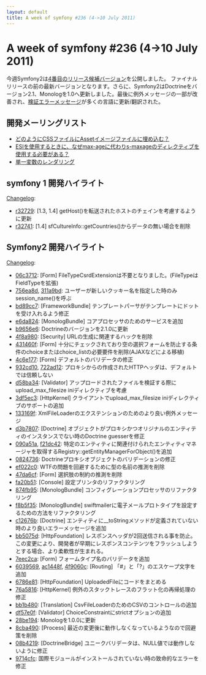 ```yaml
---
layout: default
title: A week of symfony #236 (4->10 July 2011)
---
```


A week of symfony #236 (4->10 July 2011)
========================================

今週Symfony2は[4番目のリリース候補バージョン](http://symfony.com/blog/symfony2-2-0-rc4-released)を公開しました。 ファイナルリリースの前の最新バージョンとなります。さらに、Symfony2はDoctrineをバージョン2.1、Monologを1.0へ更新しました。最後に例外メッセージの一部が改善され、[検証エラーメッセージ](http://twitter.com/#!/fabpot/status/90032233515196416)が多くの言語に更新/翻訳された。

 
開発メーリングリスト
------------------------

  * [どのようにCSSファイルにAssetイメージファイルに埋め込む？](https://groups.google.com/forum/#!topic/symfony-devs/5JOZCBrtW4w)
  * [ESIを使用するときに、なぜmax-ageに代わりs-maxageのディレクティブを使用する必要がある？](https://groups.google.com/forum/#!topic/symfony-devs/rP6IdpnM2Ck)
  * [単一変数のレンダリング](https://groups.google.com/forum/#!topic/symfony-devs/3Wr6yJ9K2Sk)

symfony 1 開発ハイライト
--------------------------------

[Changelog](http://trac.symfony-project.com/trac/timeline?from=10%2F07%2F2011&daysback=6&milestone=on&ticket=on&changeset=on&update=Update):

  * [r32729](http://trac.symfony-project.org/changeset/32729 "32729 revision on trac"): [1.3, 1.4] getHost()を転送されたホストのチェインを考慮するように更新
  * [r32741](http://trac.symfony-project.org/changeset/32741 "32741 revision on trac"): [1.4] sfCultureInfo::getCountries()からデータの無い場合を削除

Symfony2 開発ハイライト
-------------------------------

[Changelog](http://github.com/symfony/symfony/commits/master):

  * [06c3712](http://github.com/symfony/symfony/commit/06c371278f01dbc1a3145d07fb55bd636300f3c7 "06c371278f01dbc1a3145d07fb55bd636300f3c7 commit on github"): [Form] FileTypeCsrdExtensionは不要となりました。(FileTypeはFieldTypeを拡張)
  * [756ea8d](http://github.com/symfony/symfony/commit/756ea8db39421cdbec07b2a6fd457540b4cedb47 "756ea8db39421cdbec07b2a6fd457540b4cedb47 commit on github"), [311a9bd](http://github.com/symfony/symfony/commit/311a9bd02bd9b0304f8b3e72e6f4f290d2b1e53b "311a9bd02bd9b0304f8b3e72e6f4f290d2b1e53b commit on github"): ユーザーが新しいクッキー名を指定した時のみsession_name()を呼ぶ
  * [bd89cc7](http://github.com/symfony/symfony/commit/bd89cc7b372826ab4fc98ac618605f0de70e47c7 "bd89cc7b372826ab4fc98ac618605f0de70e47c7 commit on github"): [FrameworkBundle] テンプレートパーサがテンプレートにドットを受け入れるよう修正
  * [e6da824](http://github.com/symfony/symfony/commit/e6da824aa10dffecc3ccdaf95ca1f0ae906add94 "e6da824aa10dffecc3ccdaf95ca1f0ae906add94 commit on github"): [MonologBundle] コアプロセッサのためのサービスを追加
  * [b9656e6](http://github.com/symfony/symfony/commit/b9656e62ec441c010fc205e8533de42f3e3d925e "b9656e62ec441c010fc205e8533de42f3e3d925e commit on github"): Doctrineのバージョンを2.1.0に更新
  * [4f8a980](http://github.com/symfony/symfony/commit/4f8a98033a949630cc6bd2a6f37c401b25ac0383 "4f8a98033a949630cc6bd2a6f37c401b25ac0383 commit on github"): [Security] URLの生成に関連するハックを削除
  * [431460f](http://github.com/symfony/symfony/commit/431460f6ff23ef3a27800d917d3989924ea84574 "431460f6ff23ef3a27800d917d3989924ea84574 commit on github"): [Form] 十分にチェックされており空の選択フォームを防止する条件のchoiceまたはchoice_listの必要要件を削除(AJAXなどによる移植)
  * [4c6e177](http://github.com/symfony/symfony/commit/4c6e177a6305567b337e09bd2560422a26b97e39 "4c6e177a6305567b337e09bd2560422a26b97e39 commit on github"): [Form] デフォルトのバリデータの修正
  * [932cd10](http://github.com/symfony/symfony/commit/932cd10477a5fa507df4171ebc97323f8715c5a6 "932cd10477a5fa507df4171ebc97323f8715c5a6 commit on github"), [722ad12](http://github.com/symfony/symfony/commit/722ad12a2d2e5ff1b52d969a2af512cf7f8fc704 "722ad12a2d2e5ff1b52d969a2af512cf7f8fc704 commit on github"): プロキシからの作成されたHTTPヘッダは、デフォルトでは信頼しない
  * [d58ba34](http://github.com/symfony/symfony/commit/d58ba342460fe5c4410e3d94f3b11f2ace0bc2c9 "d58ba342460fe5c4410e3d94f3b11f2ace0bc2c9 commit on github"): [Validator] アップロードされたファイルを検証する際にupload_max_filesize iniディレクティブを考慮
  * [3df5ec3](http://github.com/symfony/symfony/commit/3df5ec3de5faa9eb0c7d1355f50c4841d9957872 "3df5ec3de5faa9eb0c7d1355f50c4841d9957872 commit on github"): [HttpKernel] クライアントでupload_max_filesize iniディレクティブのサポートの追加
  * [133169f](http://github.com/symfony/symfony/commit/133169f6683f82283281e974f66921a0a8cfaa5e "133169f6683f82283281e974f66921a0a8cfaa5e commit on github"): XmlFileLoaderのエクステンションのためのより良い例外メッセージ
  * [d3b7807](http://github.com/symfony/symfony/commit/d3b78075f077fff5cb591735641ea22f2c2e7565 "d3b78075f077fff5cb591735641ea22f2c2e7565 commit on github"): [Doctrine] オブジェクトがプロキシかつオリジナルのエンティティのインスタンスでない時のDoctrine guesserを修正
  * [090a51a](http://github.com/symfony/symfony/commit/090a51a0fe076b0667018d333cb307cd73cdfe5d "090a51a0fe076b0667018d333cb307cd73cdfe5d commit on github"), [f21dc42](http://github.com/symfony/symfony/commit/f21dc423584e3a25bd62bdcb93056435d2fc6b4c "f21dc423584e3a25bd62bdcb93056435d2fc6b4c commit on github"): 特定のエンティティに関連付けられたエンティティマネージャを取得するRegistry::getEntityManagerForObject()を追加
  * [0824736](http://github.com/symfony/symfony/commit/082473659e22ea85e67956818e702cfae6701c9d "082473659e22ea85e67956818e702cfae6701c9d commit on github"): Doctrineプロキシオブジェクトのバリデーションの修正
  * [ef022c0](http://github.com/symfony/symfony/commit/ef022c0c6c6f8635d73862aaf58cdb9416f038cb "ef022c0c6c6f8635d73862aaf58cdb9416f038cb commit on github"): WTFの問題を回避するために型の名前の推測を削除
  * [47da6cf](http://github.com/symfony/symfony/commit/47da6cf39eeda97ec46e899704115b222e66a151 "47da6cf39eeda97ec46e899704115b222e66a151 commit on github"): [Form] 選択肢の制約の推測を削除
  * [fa20b51](http://github.com/symfony/symfony/commit/fa20b514a23e33a067184ca65493c029ab83a6bb "fa20b514a23e33a067184ca65493c029ab83a6bb commit on github"): [Console] 設定プリンタのリファクタリング
  * [874fb95](http://github.com/symfony/symfony/commit/874fb9540a89f5cbae3b503fc1aad540ffbcc8b0 "874fb9540a89f5cbae3b503fc1aad540ffbcc8b0 commit on github"): [MonologBundle] コンフィグレーションプロセッサのリファクタリング
  * [f8b5f35](http://github.com/symfony/symfony/commit/f8b5f350dc4a502aa4b51497d0a8c889103387f4 "f8b5f350dc4a502aa4b51497d0a8c889103387f4 commit on github"): [MonologBundle] swiftmailerに電子メールプロトタイプを設定するための方法をリファクタリング
  * [c12676b](http://github.com/symfony/symfony/commit/c12676b0a18f26732d5f01503f83ba63d1b9216b "c12676b0a18f26732d5f01503f83ba63d1b9216b commit on github"): [Doctrine] エンティティに__toStringメソッドが定義されていない時のより良いエラーメッセージを追加
  * [bb5075d](http://github.com/symfony/symfony/commit/bb5075d8200cdb0a285fb366e58924e787edf231 "bb5075d8200cdb0a285fb366e58924e787edf231 commit on github"): [HttpFoundation] レスポンスヘッダが2回送信される事を防止。この変更により、開発者が早期にレスポンスコンテンツをフラッシュしようとする場合、より柔軟性が生まれる。
  * [7eec2ca](http://github.com/symfony/symfony/commit/7eec2ca7b3c7bc5b9018e0d549344c21776857aa "7eec2ca7b3c7bc5b9018e0d549344c21776857aa commit on github"): [Form] フォームタイプ名のバリデータを追加
  * [6039569](http://github.com/symfony/symfony/commit/603956979c5e413bd96fca1cb6ed38bdf185e321 "603956979c5e413bd96fca1cb6ed38bdf185e321 commit on github"), [ac1448f](http://github.com/symfony/symfony/commit/ac1448f573c7918b01b13bdc57bcbf0377d5907a "ac1448f573c7918b01b13bdc57bcbf0377d5907a commit on github"), [4f9060c](http://github.com/symfony/symfony/commit/4f9060c929ec679fd43380726d4f86d2bdfe987b "4f9060c929ec679fd43380726d4f86d2bdfe987b commit on github"): [Routing] 「#」と「?」のエスケープ文字を追加
  * [6786e81](http://github.com/symfony/symfony/commit/6786e81f6111139f8e11bae25f0810f6c0b6408f "6786e81f6111139f8e11bae25f0810f6c0b6408f commit on github"): [HttpFoundation] UploadedFileにコードをまとめる
  * [76a5816](http://github.com/symfony/symfony/commit/76a5816d609133c33f8f9085525f4afeed11a5aa "76a5816d609133c33f8f9085525f4afeed11a5aa commit on github"): [HttpKernel] 例外のスタックトレースのフラット化の再帰処理の修正
  * [bb1b480](http://github.com/symfony/symfony/commit/bb1b48046ddf5b100443ce307e32337a5a0a8314 "bb1b48046ddf5b100443ce307e32337a5a0a8314 commit on github"): [Translation] CsvFileLoaderのためのCSVのコントロールの追加
  * [df57e0f](http://github.com/symfony/symfony/commit/df57e0fe9aed32dbed94e418f3738284857c85fb "df57e0fe9aed32dbed94e418f3738284857c85fb commit on github"): [Validator] ChoiceConstraintにstrictオプションの追加
  * [28be194](http://github.com/symfony/symfony/commit/28be19461b92d65642b79c87cf97b90406b2b0e8 "28be19461b92d65642b79c87cf97b90406b2b0e8 commit on github"): Monologを1.0.0に更新
  * [8cba490](http://github.com/symfony/symfony/commit/8cba4903d8c64372476dabdbc74cc73db90b958d "8cba4903d8c64372476dabdbc74cc73db90b958d commit on github"): [Process] 最近の変更後に動作しなくなっているようなので回避策を削除
  * [08b4219](http://github.com/symfony/symfony/commit/08b42193471e40682fc04b28a6cf8b77ef455fc9 "08b42193471e40682fc04b28a6cf8b77ef455fc9 commit on github"): [DoctrineBridge] ユニークバリデータは、NULL値では動作しないように修正
  * [9714cfc](http://github.com/symfony/symfony/commit/9714cfc4f9645b68773ddcbb1e82aa3d6f0b8615 "9714cfc4f9645b68773ddcbb1e82aa3d6f0b8615 commit on github"): 国際モジュールがインストールされていない時の致命的なエラーを修正



